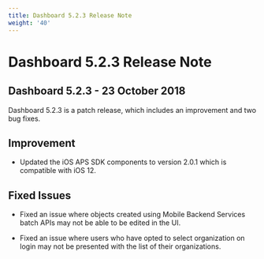 ```yaml
---
title: Dashboard 5.2.3 Release Note
weight: '40'
---
```


# Dashboard 5.2.3 Release Note

## Dashboard 5.2.3 - 23 October 2018

Dashboard 5.2.3 is a patch release, which includes an improvement and two bug fixes.

## Improvement

* Updated the iOS APS SDK components to version 2.0.1 which is compatible with iOS 12.

## Fixed Issues

* Fixed an issue where objects created using Mobile Backend Services batch APIs may not be able to be edited in the UI.

* Fixed an issue where users who have opted to select organization on login may not be presented with the list of their organizations.

